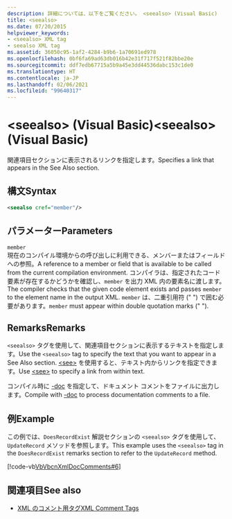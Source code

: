 ```yaml
---
description: 詳細については、以下をご覧ください。 <seealso> (Visual Basic)
title: <seealso>
ms.date: 07/20/2015
helpviewer_keywords:
- <seealso> XML tag
- seealso XML tag
ms.assetid: 36050c95-1af2-4284-b9b6-1a70691ed978
ms.openlocfilehash: 0bf6fa69ad63db016b42e31f717f521f82bbe20e
ms.sourcegitcommit: ddf7edb67715a5b9a45e3dd44536dabc153c1de0
ms.translationtype: HT
ms.contentlocale: ja-JP
ms.lasthandoff: 02/06/2021
ms.locfileid: "99640317"
---
```

# <a name="seealso-visual-basic"></a><span data-ttu-id="f295e-103">\<seealso> (Visual Basic)</span><span class="sxs-lookup"><span data-stu-id="f295e-103">\<seealso> (Visual Basic)</span></span>

<span data-ttu-id="f295e-104">関連項目セクションに表示されるリンクを指定します。</span><span class="sxs-lookup"><span data-stu-id="f295e-104">Specifies a link that appears in the See Also section.</span></span>  
  
## <a name="syntax"></a><span data-ttu-id="f295e-105">構文</span><span class="sxs-lookup"><span data-stu-id="f295e-105">Syntax</span></span>  
  
```xml  
<seealso cref="member"/>  
```  
  
## <a name="parameters"></a><span data-ttu-id="f295e-106">パラメーター</span><span class="sxs-lookup"><span data-stu-id="f295e-106">Parameters</span></span>  

 `member`  
 <span data-ttu-id="f295e-107">現在のコンパイル環境からの呼び出しに利用できる、メンバーまたはフィールドへの参照。</span><span class="sxs-lookup"><span data-stu-id="f295e-107">A reference to a member or field that is available to be called from the current compilation environment.</span></span> <span data-ttu-id="f295e-108">コンパイラは、指定されたコード要素が存在するかどうかを確認し、`member` を出力 XML 内の要素名に渡します。</span><span class="sxs-lookup"><span data-stu-id="f295e-108">The compiler checks that the given code element exists and passes `member` to the element name in the output XML.</span></span> <span data-ttu-id="f295e-109">`member` は、二重引用符 (" ") で囲む必要があります。</span><span class="sxs-lookup"><span data-stu-id="f295e-109">`member` must appear within double quotation marks (" ").</span></span>  
  
## <a name="remarks"></a><span data-ttu-id="f295e-110">Remarks</span><span class="sxs-lookup"><span data-stu-id="f295e-110">Remarks</span></span>  

 <span data-ttu-id="f295e-111">`<seealso>` タグを使用して、関連項目セクションに表示するテキストを指定します。</span><span class="sxs-lookup"><span data-stu-id="f295e-111">Use the `<seealso>` tag to specify the text that you want to appear in a See Also section.</span></span> <span data-ttu-id="f295e-112">[\<see>](see.md) を使用すると、テキスト内からリンクを指定できます。</span><span class="sxs-lookup"><span data-stu-id="f295e-112">Use [\<see>](see.md) to specify a link from within text.</span></span>  
  
 <span data-ttu-id="f295e-113">コンパイル時に [-doc](../../reference/command-line-compiler/doc.md) を指定して、ドキュメント コメントをファイルに出力します。</span><span class="sxs-lookup"><span data-stu-id="f295e-113">Compile with [-doc](../../reference/command-line-compiler/doc.md) to process documentation comments to a file.</span></span>  
  
## <a name="example"></a><span data-ttu-id="f295e-114">例</span><span class="sxs-lookup"><span data-stu-id="f295e-114">Example</span></span>  

 <span data-ttu-id="f295e-115">この例では、`DoesRecordExist` 解説セクションの `<seealso>` タグを使用して、`UpdateRecord` メソッドを参照します。</span><span class="sxs-lookup"><span data-stu-id="f295e-115">This example uses the `<seealso>` tag in the `DoesRecordExist` remarks section to refer to the `UpdateRecord` method.</span></span>  
  
 [!code-vb[VbVbcnXmlDocComments#6](~/samples/snippets/visualbasic/VS_Snippets_VBCSharp/VbVbcnXmlDocComments/VB/Class1.vb#6)]  
  
## <a name="see-also"></a><span data-ttu-id="f295e-116">関連項目</span><span class="sxs-lookup"><span data-stu-id="f295e-116">See also</span></span>

- [<span data-ttu-id="f295e-117">XML のコメント用タグ</span><span class="sxs-lookup"><span data-stu-id="f295e-117">XML Comment Tags</span></span>](index.md)
